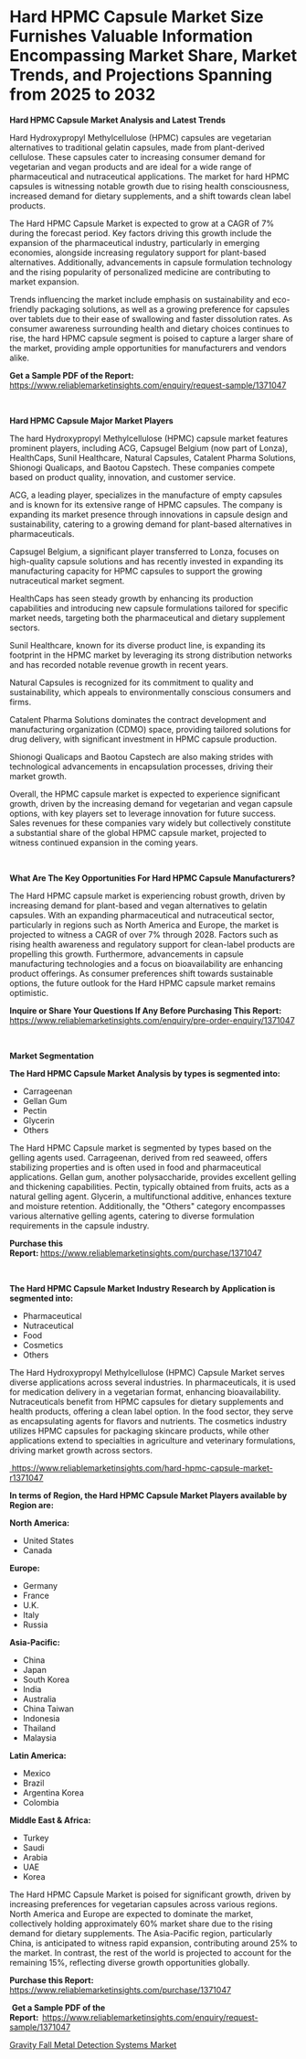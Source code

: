 <p><h1>Hard HPMC Capsule Market Size Furnishes Valuable Information Encompassing Market Share, Market Trends, and Projections Spanning from 2025 to 2032</h1></p><p><strong>Hard HPMC Capsule Market Analysis and Latest Trends</strong></p>
<p><p>Hard Hydroxypropyl Methylcellulose (HPMC) capsules are vegetarian alternatives to traditional gelatin capsules, made from plant-derived cellulose. These capsules cater to increasing consumer demand for vegetarian and vegan products and are ideal for a wide range of pharmaceutical and nutraceutical applications. The market for hard HPMC capsules is witnessing notable growth due to rising health consciousness, increased demand for dietary supplements, and a shift towards clean label products.</p><p>The Hard HPMC Capsule Market is expected to grow at a CAGR of 7% during the forecast period. Key factors driving this growth include the expansion of the pharmaceutical industry, particularly in emerging economies, alongside increasing regulatory support for plant-based alternatives. Additionally, advancements in capsule formulation technology and the rising popularity of personalized medicine are contributing to market expansion. </p><p>Trends influencing the market include emphasis on sustainability and eco-friendly packaging solutions, as well as a growing preference for capsules over tablets due to their ease of swallowing and faster dissolution rates. As consumer awareness surrounding health and dietary choices continues to rise, the hard HPMC capsule segment is poised to capture a larger share of the market, providing ample opportunities for manufacturers and vendors alike.</p></p>
<p><strong>Get a Sample PDF of the Report:&nbsp;</strong> <a href="https://www.reliablemarketinsights.com/enquiry/request-sample/1371047?utm_campaign=2647&utm_medium=2&utm_source=Github&utm_content=ia&utm_term=22032025&utm_id=hard-hpmc-capsule">https://www.reliablemarketinsights.com/enquiry/request-sample/1371047</a></p>
<p>&nbsp;</p>
<p><strong>Hard HPMC Capsule Major Market Players</strong></p>
<p><p>The hard Hydroxypropyl Methylcellulose (HPMC) capsule market features prominent players, including ACG, Capsugel Belgium (now part of Lonza), HealthCaps, Sunil Healthcare, Natural Capsules, Catalent Pharma Solutions, Shionogi Qualicaps, and Baotou Capstech. These companies compete based on product quality, innovation, and customer service.</p><p>ACG, a leading player, specializes in the manufacture of empty capsules and is known for its extensive range of HPMC capsules. The company is expanding its market presence through innovations in capsule design and sustainability, catering to a growing demand for plant-based alternatives in pharmaceuticals.</p><p>Capsugel Belgium, a significant player transferred to Lonza, focuses on high-quality capsule solutions and has recently invested in expanding its manufacturing capacity for HPMC capsules to support the growing nutraceutical market segment. </p><p>HealthCaps has seen steady growth by enhancing its production capabilities and introducing new capsule formulations tailored for specific market needs, targeting both the pharmaceutical and dietary supplement sectors. </p><p>Sunil Healthcare, known for its diverse product line, is expanding its footprint in the HPMC market by leveraging its strong distribution networks and has recorded notable revenue growth in recent years.</p><p>Natural Capsules is recognized for its commitment to quality and sustainability, which appeals to environmentally conscious consumers and firms. </p><p>Catalent Pharma Solutions dominates the contract development and manufacturing organization (CDMO) space, providing tailored solutions for drug delivery, with significant investment in HPMC capsule production.</p><p>Shionogi Qualicaps and Baotou Capstech are also making strides with technological advancements in encapsulation processes, driving their market growth.</p><p>Overall, the HPMC capsule market is expected to experience significant growth, driven by the increasing demand for vegetarian and vegan capsule options, with key players set to leverage innovation for future success. Sales revenues for these companies vary widely but collectively constitute a substantial share of the global HPMC capsule market, projected to witness continued expansion in the coming years.</p></p>
<p>&nbsp;</p>
<p><strong>What Are The Key Opportunities For Hard HPMC Capsule Manufacturers?</strong></p>
<p><p>The Hard HPMC capsule market is experiencing robust growth, driven by increasing demand for plant-based and vegan alternatives to gelatin capsules. With an expanding pharmaceutical and nutraceutical sector, particularly in regions such as North America and Europe, the market is projected to witness a CAGR of over 7% through 2028. Factors such as rising health awareness and regulatory support for clean-label products are propelling this growth. Furthermore, advancements in capsule manufacturing technologies and a focus on bioavailability are enhancing product offerings. As consumer preferences shift towards sustainable options, the future outlook for the Hard HPMC capsule market remains optimistic.</p></p>
<p><strong>Inquire or Share Your Questions If Any Before Purchasing This Report:</strong> <a href="https://www.reliablemarketinsights.com/enquiry/pre-order-enquiry/1371047?utm_campaign=2647&utm_medium=2&utm_source=Github&utm_content=ia&utm_term=22032025&utm_id=hard-hpmc-capsule">https://www.reliablemarketinsights.com/enquiry/pre-order-enquiry/1371047</a></p>
<p>&nbsp;</p>
<p><strong>Market Segmentation</strong></p>
<p><strong>The Hard HPMC Capsule Market Analysis by types is segmented into:</strong></p>
<p><ul><li>Carrageenan</li><li>Gellan Gum</li><li>Pectin</li><li>Glycerin</li><li>Others</li></ul></p>
<p><p>The Hard HPMC Capsule market is segmented by types based on the gelling agents used. Carrageenan, derived from red seaweed, offers stabilizing properties and is often used in food and pharmaceutical applications. Gellan gum, another polysaccharide, provides excellent gelling and thickening capabilities. Pectin, typically obtained from fruits, acts as a natural gelling agent. Glycerin, a multifunctional additive, enhances texture and moisture retention. Additionally, the "Others" category encompasses various alternative gelling agents, catering to diverse formulation requirements in the capsule industry.</p></p>
<p><strong>Purchase this Report:&nbsp;</strong><a href="https://www.reliablemarketinsights.com/purchase/1371047?utm_campaign=2647&utm_medium=2&utm_source=Github&utm_content=ia&utm_term=22032025&utm_id=hard-hpmc-capsule">https://www.reliablemarketinsights.com/purchase/1371047</a></p>
<p>&nbsp;</p>
<p><strong>The Hard HPMC Capsule Market Industry Research by Application is segmented into:</strong></p>
<p><ul><li>Pharmaceutical</li><li>Nutraceutical</li><li>Food</li><li>Cosmetics</li><li>Others</li></ul></p>
<p><p>The Hard Hydroxypropyl Methylcellulose (HPMC) Capsule Market serves diverse applications across several industries. In pharmaceuticals, it is used for medication delivery in a vegetarian format, enhancing bioavailability. Nutraceuticals benefit from HPMC capsules for dietary supplements and health products, offering a clean label option. In the food sector, they serve as encapsulating agents for flavors and nutrients. The cosmetics industry utilizes HPMC capsules for packaging skincare products, while other applications extend to specialties in agriculture and veterinary formulations, driving market growth across sectors.</p></p>
<p><a href="https://www.reliablemarketinsights.com/hard-hpmc-capsule-market-r1371047?utm_campaign=2647&utm_medium=2&utm_source=Github&utm_content=ia&utm_term=22032025&utm_id=hard-hpmc-capsule">&nbsp;https://www.reliablemarketinsights.com/hard-hpmc-capsule-market-r1371047</a></p>
<p><strong>In terms of Region, the Hard HPMC Capsule Market Players available by Region are:</strong></p>
<p>
    <p> <strong> North America: </strong>
        <ul>
            <li>United States</li>
            <li>Canada</li>
        </ul>
        </p> 
    <p> <strong> Europe: </strong>
        <ul>
            <li>Germany</li>
            <li>France</li>
            <li>U.K.</li>
            <li>Italy</li>
            <li>Russia</li>
        </ul>
        </p> 
    <p> <strong> Asia-Pacific: </strong>
        <ul>
            <li>China</li>
            <li>Japan</li>
            <li>South Korea</li>
            <li>India</li>
            <li>Australia</li>
            <li>China Taiwan</li>
            <li>Indonesia</li>
            <li>Thailand</li>
            <li>Malaysia</li>
        </ul>
        </p> 
    <p> <strong> Latin America: </strong>
        <ul>
            <li>Mexico</li>
            <li>Brazil</li>
            <li>Argentina Korea</li>
            <li>Colombia</li>
        </ul>
        </p> 
    <p> <strong> Middle East & Africa: </strong>
        <ul>
            <li>Turkey</li>
            <li>Saudi</li>
            <li>Arabia</li>
            <li>UAE</li>
            <li>Korea</li>
        </ul>
    </p>
    </p>
<p><p>The Hard HPMC Capsule Market is poised for significant growth, driven by increasing preferences for vegetarian capsules across various regions. North America and Europe are expected to dominate the market, collectively holding approximately 60% market share due to the rising demand for dietary supplements. The Asia-Pacific region, particularly China, is anticipated to witness rapid expansion, contributing around 25% to the market. In contrast, the rest of the world is projected to account for the remaining 15%, reflecting diverse growth opportunities globally.</p></p>
<p><strong>Purchase this Report: </strong><a href="https://www.reliablemarketinsights.com/purchase/1371047?utm_campaign=2647&utm_medium=2&utm_source=Github&utm_content=ia&utm_term=22032025&utm_id=hard-hpmc-capsule">https://www.reliablemarketinsights.com/purchase/1371047</a></p>
<p>&nbsp;<strong>Get a Sample PDF of the Report:&nbsp;&nbsp;</strong><a href="https://www.reliablemarketinsights.com/enquiry/request-sample/1371047?utm_campaign=2647&utm_medium=2&utm_source=Github&utm_content=ia&utm_term=22032025&utm_id=hard-hpmc-capsule">https://www.reliablemarketinsights.com/enquiry/request-sample/1371047</a></p>
<p><strong></strong></p>
<p><p><a href="https://github.com/qetelosooya/Market-Research-Report-List-1/blob/main/gravity-fall-metal-detection-systems-market.md?utm_campaign=2647&utm_medium=2&utm_source=Github&utm_content=ia&utm_term=22032025&utm_id=hard-hpmc-capsule">Gravity Fall Metal Detection Systems Market</a></p></p>